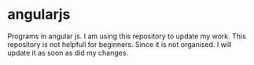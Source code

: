 # angularjs
Programs in angular js.
I am using this repository to update my work. This repository is not helpfull for beginners.
 Since it is not organised. 
 I will update it as soon as did my changes.
